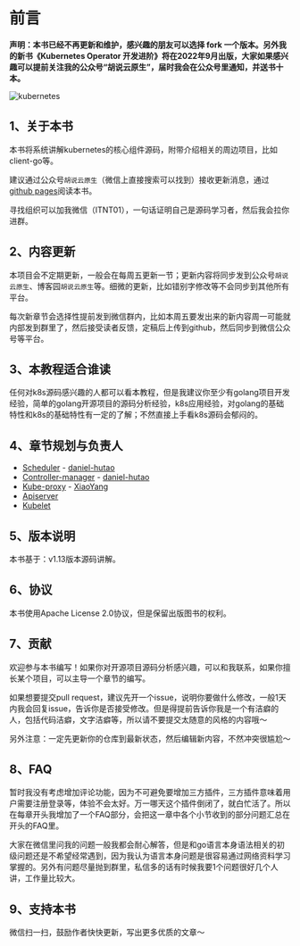 # 前言

**声明：本书已经不再更新和维护，感兴趣的朋友可以选择 fork 一个版本。另外我的新书《Kubernetes Operator 开发进阶》将在2022年9月出版，大家如果感兴趣可以提前关注我的公众号“胡说云原生”，届时我会在公众号里通知，并送书十本。**

![kubernetes](image/k8s-source-code.png)

## 1、关于本书

本书将系统讲解kubernetes的核心组件源码，附带介绍相关的周边项目，比如client-go等。

建议通过公众号`胡说云原生`（微信上直接搜索可以找到）接收更新消息，通过[github pages](https://daniel-hutao.github.io/k8s-source-code-analysis/)阅读本书。

寻找组织可以加我微信（ITNT01），一句话证明自己是源码学习者，然后我会拉你进群。

## 2、内容更新

本项目会不定期更新，一般会在每周五更新一节；更新内容将同步发到公众号`胡说云原生`、博客园`胡说云原生`等。细微的更新，比如错别字修改等不会同步到其他所有平台。

每次新章节会选择性提前发到微信群内，比如本周五要发出来的新内容周一可能就内部发到群里了，然后接受读者反馈，定稿后上传到github，然后同步到微信公众号等平台。

## 3、本教程适合谁读

任何对k8s源码感兴趣的人都可以看本教程，但是我建议你至少有golang项目开发经验，简单的golang开源项目的源码分析经验，k8s应用经验，对golang的基础特性和k8s的基础特性有一定的了解；不然直接上手看k8s源码会郁闷的。

## 4、章节规划与负责人

* [Scheduler](core/scheduler/) - [daniel-hutao](https://github.com/daniel-hutao)
* [Controller-manager](core/controller-manager/) - [daniel-hutao](https://github.com/daniel-hutao)
* [Kube-proxy](core/kube-proxy/) - [XiaoYang](https://github.com/gotoolkits)
* [Apiserver](core/apiserver/)
* [Kubelet](core/kubelet/)

## 5、版本说明

本书基于：v1.13版本源码讲解。

## 6、协议

本书使用Apache License 2.0协议，但是保留出版图书的权利。

## 7、贡献

欢迎参与本书编写！如果你对开源项目源码分析感兴趣，可以和我联系，如果你擅长某个项目，可以主导一个章节的编写。

如果想要提交pull request，建议先开一个issue，说明你要做什么修改，一般1天内我会回复issue，告诉你是否接受修改。但是得提前告诉你我是一个有洁癖的人，包括代码洁癖，文字洁癖等，所以请不要提交太随意的风格的内容哦～

另外注意：一定先更新你的仓库到最新状态，然后编辑新内容，不然冲突很尴尬～

## 8、FAQ

暂时我没有考虑增加评论功能，因为不可避免要增加三方插件，三方插件意味着用户需要注册登录等，体验不会太好。万一哪天这个插件倒闭了，就白忙活了。所以在每章开头我增加了一个FAQ部分，会把这一章中各个小节收到的部分问题汇总在开头的FAQ里。

大家在微信里问我的问题一般我都会耐心解答，但是和go语言本身语法相关的初级问题还是不希望经常遇到，因为我认为语言本身问题是很容易通过网络资料学习掌握的。另外有问题尽量抛到群里，私信多的话有时候我要1个问题很好几个人讲，工作量比较大。

## 9、支持本书

微信扫一扫，鼓励作者快快更新，写出更多优质的文章～



